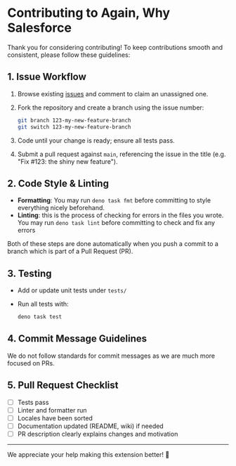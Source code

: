 # Contributing to Again, Why Salesforce

Thank you for considering contributing! To keep contributions smooth and consistent, please follow these guidelines:

## 1. Issue Workflow

1. Browse existing [issues](https://github.com/Astisme/again-why-salesforce/issues) and comment to claim an unassigned one.
2. Fork the repository and create a branch using the issue number:

   ```bash
   git branch 123-my-new-feature-branch
   git switch 123-my-new-feature-branch
   ```
3. Code until your change is ready; ensure all tests pass.
4. Submit a pull request against `main`, referencing the issue in the title (e.g. "Fix #123: the shiny new feature").

## 2. Code Style & Linting

- **Formatting**: You may run `deno task fmt` before committing to style everything nicely beforehand.
- **Linting**: this is the process of checking for errors in the files you wrote. You may run `deno task lint` before committing to check and fix any errors

Both of these steps are done automatically when you push a commit to a branch which is part of a Pull Request (PR).

## 3. Testing

- Add or update unit tests under `tests/`
- Run all tests with:

  ```bash
  deno task test
  ```

## 4. Commit Message Guidelines

We do not follow standards for commit messages as we are much more focused on PRs.

## 5. Pull Request Checklist

- [ ] Tests pass
- [ ] Linter and formatter run
- [ ] Locales have been sorted
- [ ] Documentation updated (README, wiki) if needed
- [ ] PR description clearly explains changes and motivation

---

We appreciate your help making this extension better! 🚀

